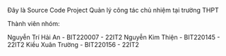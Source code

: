 Đây là Source Code Project Quản lý công tác chủ nhiệm tại trường THPT

Thành viên nhóm:

Nguyễn Trí Hải An - BIT220007 - 22IT2
Nguyễn Kim Thiện  - BIT220145 - 22IT2
Kiều Xuân Trường  - BIT220156 - 22IT2
